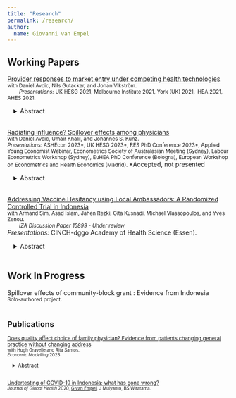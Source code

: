```yaml
---
title: "Research"
permalink: /research/
author:
  name: Giovanni van Empel
---
```

<meta name="description" content="Overview of Giovanni van Empel's research.">

## Working Papers  
<u>Provider responses to market entry under competing health technologies</u> <br/>
<small> with Daniel Avdic, Nils Gutacker, and Johan Vikström.<br/>    
*Presentations:* UK HESG 2021, Melbourne Institute 2021, York (UK) 2021, iHEA 2021, AHES 2021. </small> 
<div style="margin-left: 1em;">
<details>
<summary>Abstract</summary>
<small>
<p>We study whether multi-technology healthcare providers respond to market entry of specialized single-technology competitors by inducing demand for legacy health technologies. To this end, we use the relaxation of regulatory restrictions in cardiac care in Sweden that led to a rapid expansion in the number of hospitals providing catheter-based treatment only. To establish causality, we exploit a feature of the Swedish healthcare system that restricts patient choice of healthcare providers, allowing providers considerable discretion in allocating patients to treatments. Relating observed treatments of residents in catchment areas where hospitals opened a catheter lab to residents in unaffected catchment areas, we find that patients with clinical indications for cardiac surgery were 10 percent more likely to receive catheter-based treatment after their local hospital opened a catheter lab. In contrast, we find no evidence that incumbent hospitals reduced their use of catheter treatment on their remaining patient population to offset reductions in surgical volume. We conclude that the lack of response to market entry among incumbent providers likely contributed to the swift technological change in the clinical management of acute coronary syndrome in the 2000s.</p>  
</small>
</details> 
</div> 
<br/>

<u>Radiating influence? Spillover effects among physicians</u> <br/> 
<small> with Daniel Avdic, Umair Khalil, and Johannes S. Kunz. <br/> 
*Presentations:* ASHEcon 2023*, UK HESG 2023*, RES PhD Conference 2023*, Applied Young Economist Webinar, Econometrics Society of Australasian Meeting (Sydney), Labour Econometrics Workshop (Sydney), EuHEA PhD Conference (Bologna), European Workshop on Econometrics and Health Economics (Madrid).  </small> 
*Accepted, not presented </small> <br/> 
<div style="margin-left: 1em;">
<details>
<summary>Abstract</summary>
<small>
<p>We study peer spillovers in healthcare by exploring how cardiologists' diagnostic skill is influenced by their work peers' use of radiation when assessing blockages in the heart's vessels. To overcome identification challenges, we use rich clinical quality data from Sweden to instrument peers' average weekly radiation output with the plausibly exogenous arrival of emergency cases they treated in previous weeks. Our empirical estimates imply that focal cardiologists change their own radiation output by 0.5 standard deviations for each standard deviation change in their peers' output. We show that our results are not driven by endogenous peer formation or patient selection, and that effects are stronger in academic hospitals and among younger cardiologists. Estimated peer effects are welfare-enhancing through improving the share of patients who are diagnosed within the recommended radiation dosage range and by reducing subsequent mortality risk.</p>  
</small>
</details> 
</div> 
<br/>


[Addressing Vaccine Hesitancy using Local Ambassadors: A Randomized Controlled Trial in Indonesia](https://docs.iza.org/dp15899.pdf)<br/>
<small> with Armand Sim, Asad Islam, Jahen Rezki, Gita Kusnadi, Michael Vlassopoulos, and Yves Zenou.<br/>   
*IZA Discussion Paper 15899 - Under review* </small> <br/> 
*Presentations:* CINCH-dggo Academy of Health Science (Essen).  </small> 
<div style="margin-left: 1em;">
<details>
<summary>Abstract</summary>
<small>
<p> In settings where resistance and rampant misinformation against vaccines exist, the prospect of containing infectious diseases remains a challenge. Can delivery of information regarding the benefits of vaccination through personal home visits by local ambassadors increase vaccine uptake? We conduct a door-to-door randomized information campaign targeted towards COVID-19 unvaccinated individuals in rural Indonesia. We recruited ambassadors from local villages tasked to deliver information about COVID-19 vaccines and promote vaccination through one-on-one meetings, using an interpersonal behavioral change communication approach. To investigate which type of ambassador---health cadres, influential individuals, and laypersons---is the most effective, we randomly vary the type of ambassador that delivers the information at the village level. We find that the overall vaccination take-up is quite moderate and that there are no differences in vaccination outcomes across the treatment groups. These results highlight the challenge of boosting vaccine uptake in late stages of a pandemic.</p>
</small>
</details> 
</div> 
<br/>





## Work In Progress
Spillover effects of community-block grant : Evidence from Indonesia<br/>
<small> Solo-authored project. <br/> 
<br/>  
  
 
## Publications
[Does quality affect choice of family physician? Evidence from patients changing general practice without changing address](https://www.sciencedirect.com/science/article/pii/S0264999323002079) <br/>
<small> with Hugh Gravelle and Rita Santos.<br/> 
*Economic Modelling* 2023  </small>
<div style="margin-left: 1em;">
<details>
<summary>Abstract</summary>
<small>
<p> Competition by general practices can improve quality only if quality affects patient choice of practice. Each year 1% of English patients leave their practice and join another local practice without changing their address (non-movers). If quality does not affect non- movers’ decisions about leaving or joining local practices it is unlikely it will affect overall demand for a practice. Using 2006/7-2010/11 data on 6766 English practices we estimate fixed effects panel count data models of non-movers leaving and joining practices. Fewer non-movers leave after increases in clinical quality, proportion of patients satisfied with access, doctors per patient, and proportion of doctors qualified in the UK. More join after patient satisfaction with access and doctors per patient increase. A 10% increase in opening hours satisfaction is associated with a 5.75% reduction in non-movers leaving and a 2.9% increase in non-movers joining. Better information on quality could increase practice incentives to improve quality.</p>
</small>
</details> 
</div> 
<br/>

[Undertesting of COVID-19 in Indonesia: what has gone wrong?](https://www.ncbi.nlm.nih.gov/pmc/articles/PMC7537566/) <br/>
<small>*Journal of Global Health* 2020, <u>G van Empel</u>, J Mulyanto, BS Wiratama. <br/>
<div style="margin-left: 1em;">
</div>   
<br/>  




